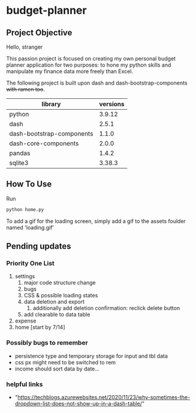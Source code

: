 # budget-planner

## Project Objective

Hello, stranger

This passion project is focused on creating my own personal budget planner application for two purposes: to hone my python skills and manipulate my finance data more freely than Excel.

The following project is built upon dash and dash-bootstrap-components ~~with ramen too~~.

| library                   | versions  |
| ------------------------- |-----------|
| python                    | 3.9.12    |
| dash                      | 2.5.1     |
| dash-bootstrap-components | 1.1.0     |
| dash-core-components      | 2.0.0     |
| pandas                    | 1.4.2     |
| sqlite3                   | 3.38.3    |

## How To Use

Run

```python
python home.py
```

To add a gif for the loading screen, simply add a gif to the assets foulder named 'loading.gif'

## Pending updates

### Priority One List

1. settings
    1. major code structure change
    1. bugs
    1. CSS & possible loading states
    1. data deletion and export
        1. additionally add deletion confirmation: reclick delete button
    1. add clearable to data table
1. expense
1. home [start by 7/14]

### Possibly bugs to remember

- persistence type and temporary storage for input and tbl data
- css px might need to be switched to rem
- income should sort data by date...

### helpful links

- "https://techblogs.azurewebsites.net/2020/11/23/why-sometimes-the-dropdown-list-does-not-show-up-in-a-dash-table/"
